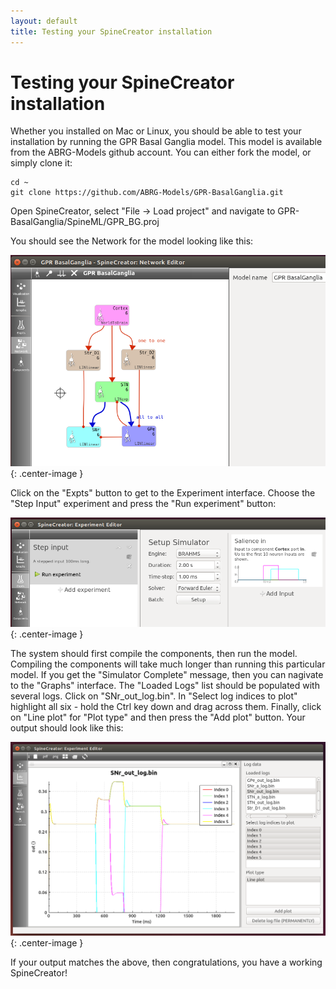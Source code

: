 ```yaml
---
layout: default
title: Testing your SpineCreator installation
---
```

# Testing your SpineCreator installation

Whether you installed on Mac or Linux, you should be able to test your
installation by running the GPR Basal Ganglia model. This model is
available from the ABRG-Models github account. You can either fork the
model, or simply clone it:

```
cd ~
git clone https://github.com/ABRG-Models/GPR-BasalGanglia.git
```

Open SpineCreator, select "File -> Load project" and navigate to
GPR-BasalGanglia/SpineML/GPR_BG.proj

You should see the Network for the model looking like this:

![TestInst_Network](/public/images/TestInst_Network.png "Network diagram for GPR Basal Ganglia model"){: .center-image }

Click on the "Expts" button to get to the Experiment interface. Choose
the "Step Input" experiment and press the "Run experiment" button:

![TestInst_Expt](/public/images/TestInst_Expt.png "Experiment layer"){: .center-image }

The system should first compile the components, then run the
model. Compiling the components will take much longer than running
this particular model. If you get the "Simulator Complete" message,
then you can nagivate to the "Graphs" interface. The "Loaded Logs"
list should be populated with several logs. Click on
"SNr_out_log.bin". In "Select log indices to plot" highlight all six -
hold the Ctrl key down and drag across them. Finally, click on "Line
plot" for "Plot type" and then press the "Add plot" button. Your
output should look like this:

![TestInst_Output](/public/images/TestInst_Output.png "Output of the model's Substantia Nigra pars Reticulata population"){: .center-image }

If your output matches the above, then congratulations, you have a
working SpineCreator!
